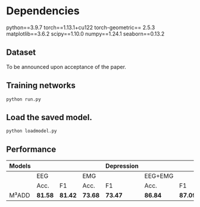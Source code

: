 # Dependencies
python==3.9.7
torch==1.13.1+cu122
torch-geometric== 2.5.3
matplotlib==3.6.2
scipy==1.10.0
numpy==1.24.1 
seaborn==0.13.2 

## Dataset
To be announced upon acceptance of the paper.

## Training networks 

    python run.py 


## Load the saved model.
    python loadmodel.py   

## Performance 

| Models        |                            | | |Depression | |       |                         | |Wellbeing | | |             |
|---------------|---------|---------|---------|---------|---------|---------|----------|---------|---------|---------|---------|---------|
|               |   EEG   ||   EMG |  | EEG+EMG ||   EEG   ||   EMG   || EEG+EMG  ||
|               |  Acc.   |   F1    |  Acc.   |   F1    |  Acc.   |   F1    |  Acc.    |   F1    |  Acc.   |   F1    |  Acc.   |   F1    |
| M³ADD | **81.58**|**81.42**|**73.68**|**73.47**|**86.84**|**87.09**|**90.24**|**90.07**|**85.37**|**85.39**|**95.12**|**95.26**|

